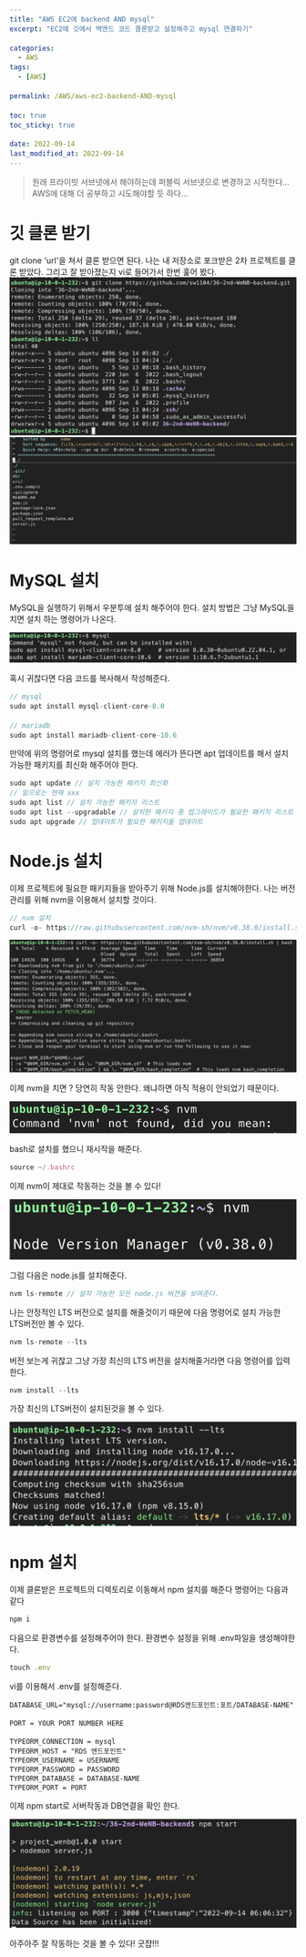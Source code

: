 ```yaml
---
title: "AWS EC2에 backend AND mysql"
excerpt: "EC2에 깃에서 백엔드 코드 클론받고 설정해주고 mysql 연결하기"

categories:
  - AWS
tags:
  - [AWS]

permalink: /AWS/aws-ec2-backend-AND-mysql

toc: true
toc_sticky: true

date: 2022-09-14
last_modified_at: 2022-09-14
---
```


> 원래 프라이빗 서브넷에서 해야하는데 퍼블릭 서브넷으로 변경하고 시작한다... AWS에 대해 더 공부하고 시도해야할 듯 하다...

# 깃 클론 받기

git clone 'url'을 쳐서 클론 받으면 된다. 나는 내 저장소로 포크받은 2차 프로젝트를 클론 받았다. 그리고 잘 받아졌는지 vi로 들어가서 한번 훑어 봤다.
![](../../assets/images/posts_img/AWS/EC2/2022-09-14-ec2-gitclone.png)
![](../../assets/images/posts_img/AWS/EC2/2022-09-14-cloneFileVi.png)

# MySQL 설치

MySQL을 실행하기 위해서 우분투에 설치 해주어야 한다. 설치 방법은 그냥 MySQL을 치면 설치 하는 명령어가 나온다.

![](../../assets/images/posts_img/AWS/EC2/2022-09-14-mysql-setup.png)

혹시 귀찮다면 다음 코드를 복사해서 작성해준다.

```javascript
// mysql
sudo apt install mysql-client-core-8.0

// mariadb
sudo apt install mariadb-client-core-10.6
```

만약에 위의 명령어로 mysql 설치를 했는데 에러가 뜬다면 apt 업데이트를 해서 설치 가능한 패키지를 최신화 해주어야 한다.

```javascript
sudo apt update // 설치 가능한 패키지 최신화
// 밑으로는 현재 xxx
sudo apt list // 설치 가능한 패키지 리스트
sudo apt list --upgradable // 설치한 패키지 중 업그레이드가 필요한 패키지 리스트
sudo apt upgrade // 업데이트가 필요한 패키지들 업데이트
```
# Node.js 설치

이제 프로젝트에 필요한 패키지들을 받아주기 위해 Node.js를 설치해야한다. 나는 버전 관리를 위해 nvm을 이용해서 설치할 것이다.

```javascript
// nvm 설치
curl -o- https://raw.githubusercontent.com/nvm-sh/nvm/v0.38.0/install.sh | bash
```



![](../../assets/images/posts_img/AWS/EC2/2022-09-14-nvm1.png)

이제 nvm을 치면 ? 당연히 작동 안한다. 왜냐하면 아직 적용이 안되었기 때문이다.

![](../../assets/images/posts_img/AWS/EC2/2022-09-14-nvm2.png)

bash로 설치를 했으니 재시작을 해준다.

```javascript
source ~/.bashrc
```

이제 nvm이 제대로 작동하는 것을 볼 수 있다!

![](../../assets/images/posts_img/AWS/EC2/2022-09-14-nvm4.png)

그럼 다음은 node.js를 설치해준다.

```javascript
nvm ls-remote // 설치 가능한 모든 node.js 버전을 보여준다.
```

나는 안정적인 LTS 버전으로 설치를 해줄것이기 때문에 다음 명령어로 설치 가능한 LTS버전만 볼 수 있다.

```javascript
nvm ls-remote --lts
```

버전 보는게 귀찮고 그냥 가장 최신의 LTS 버전을 설치해줄거라면 다음 명령어를 입력한다.

```javascript
nvm install --lts
```

가장 최신의 LTS버전이 설치된것을 볼 수 있다.

![](../../assets/images/posts_img/AWS/EC2/2022-09-14-nodeLTS.png)

# npm 설치

이제 클론받은 프로젝트의 디렉토리로 이동해서 npm 설치를 해준다 명령어는 다음과 같다

```javascript
npm i
```

다음으로 환경변수를 설정해주어야 한다. 환경변수 설정을 위해 .env파일을 생성해야한다.

```javascript
touch .env
```

vi를 이용해서 .env를 설정해준다. 

```
DATABASE_URL="mysql://username:password@RDS엔드포인트:포트/DATABASE-NAME"

PORT = YOUR PORT NUMBER HERE

TYPEORM_CONNECTION = mysql
TYPEORM_HOST = "RDS 엔드포인트"
TYPEORM_USERNAME = USERNAME
TYPEORM_PASSWORD = PASSWORD
TYPEORM_DATABASE = DATABASE-NAME
TYPEORM_PORT = PORT
```

이제 npm start로 서버작동과 DB연결을 확인 한다.

![](../../assets/images/posts_img/AWS/EC2/2022-09-14-npmStart.png)

아주아주 잘 작동하는 것을 볼 수 있다! 굿쟙!!!
